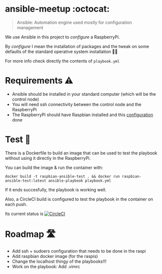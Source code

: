 # ansible-meetup :octocat:

> Ansible: Automation engine used mostly for configuration management 

We use Ansible in this project to *configure* a RaspberryPi.

By *configure* I mean the installation of packages and the tweak on some defaults of the standard operative system installation :woman_technologist:

For more info check directly the contents of `playbook.yml`

# Requirements :warning:
 - Ansible should be installed in your standard computer (which will be the control node)
 - You will need ssh connectivity between the control node and the RaspberryPi 
 - The RaspberryPi should have Raspbian installed and this [configuration](TODO) done

# Test :whale:
There is a Dockerfile to build an image that can be used to test the playbook without using it directly in the RaspberryPi.

You can build the image & run the container with:

```
docker build -t raspbian-ansible-test . && docker run raspbian-ansible-test:latest ansible-playbook playbook.yml 
```

If it ends succesfully, the playbook is working well.

Also, a CircleCI build is configured to test the playbook in the container on each push.

Its current status is [![CircleCI](https://circleci.com/gh/arcones/ansible-meetup.svg?style=svg)](https://circleci.com/gh/arcones/ansible-meetup)

# Roadmap :motorway:
- Add ssh + sudoers configuration that needs to be done in the raspi
- Add raspbian docker image (for the raspis)
- Change the localhost thingy of the playbooks!!!
- Work on the playbook:
    Add .vimrc
